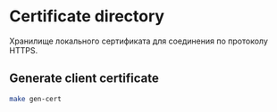 # Certificate directory

Хранилище локального сертификата для соединения по протоколу HTTPS.

## Generate client certificate

```bash
make gen-cert
```
